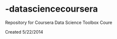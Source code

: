 -datasciencecoursera
====================

Repository for Coursera Data Science Toolbox Coure

Created 5/22/2014
